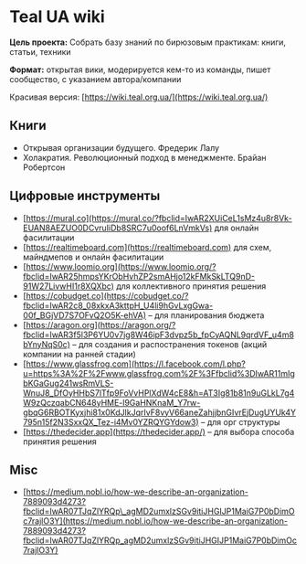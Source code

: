 # Teal UA wiki

**Цель проекта:** Собрать базу знаний по бирюзовым практикам: книги, статьи, техники

**Формат:** открытая вики, модерируется кем-то из команды, пишет сообщество, с указанием автора/компании

Красивая версия: [https://wiki.teal.org.ua/](https://wiki.teal.org.ua/)

## Книги

* Открывая организации будущего. Фредерик Лалу
* Холакратия. Революционный подход в менеджменте. Брайан Робертсон

## Цифровые инструменты

* [https://mural.co](https://mural.co/?fbclid=IwAR2XUiCeL1sMz4u8r8Vk-EUAN8AEZUO0DCvruIiDb8SRC7u0oof6LnVmkVs) для онлайн фасилитации
* [https://realtimeboard.com](https://realtimeboard.com) для схем, майндмепов и онлайн фасилитации
* [https://www.loomio.org](https://www.loomio.org/?fbclid=IwAR25hmpsYKrObHvhZP2smAHjo12kFMkSkLTQ9nD-91W27LivwHI1r8XQXbc) для коллективного принятия решения
* [https://cobudget.co](https://cobudget.co/?fbclid=IwAR2c8_08xkxA3kttpH_U4li9hGvLxgGwa-00f_BGjVD7S7OFvQ2O5K-ehVA) – для планирования бюджета
* [https://aragon.org](https://aragon.org/?fbclid=IwAR3f5l3P6YU0v7jg8W46ipF3dvpz5b_fpCyAQNL9qrdVF_u4m8bYnyNqS0c) – для создания и распостранения токенов \(акций компании на ранней стадии\)
* [https://www.glassfrog.com](https://l.facebook.com/l.php?u=https%3A%2F%2Fwww.glassfrog.com%2F%3Ffbclid%3DIwAR11mIgbKGaGug241wsRmVLS-WnuJ8_DfOyHHbS7lTfp9FoVvHPlXdW4cE8&h=AT3Ig81b81n9uGLkL7g4W9zQczqabCN648yHME-l9GaHNKnaM_Y7rw-gbqG6RBOTKyxjhi81x0KdJlkJqrIvF8vyV66aneZahjjbnGIvrEjDugUYUk4Y795n15f2N3SxxQX_Tez-i4Mv0YZRQYGYdow3) – для орг структуры
* [https://thedecider.app](https://thedecider.app/) – для выбора способа принятия решения

## Misc

* [https://medium.nobl.io/how-we-describe-an-organization-7889093d4273?fbclid=IwAR07TJqZlYRQp\_agMD2umxlzSGv9itiJHGIJP1MaiG7P0bDimOc7rajlO3Y](https://medium.nobl.io/how-we-describe-an-organization-7889093d4273?fbclid=IwAR07TJqZlYRQp_agMD2umxlzSGv9itiJHGIJP1MaiG7P0bDimOc7rajlO3Y)

